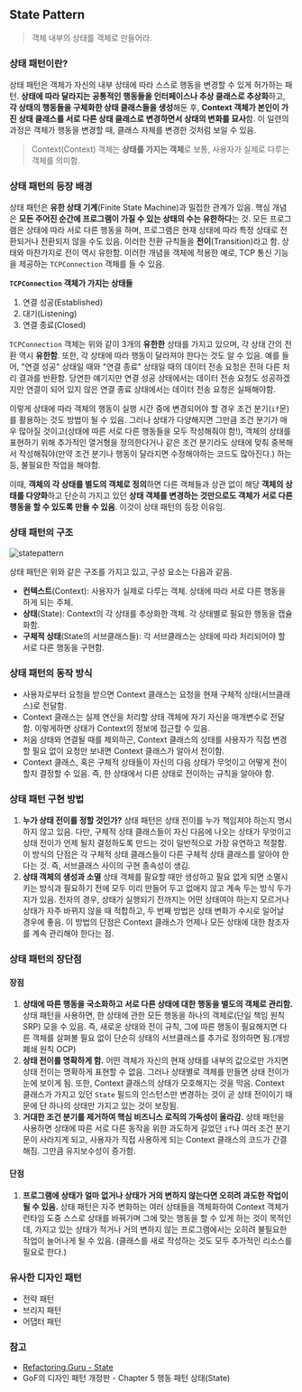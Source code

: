 ## State Pattern

> 객체 내부의 상태를 객체로 만들어라.

### 상태 패턴이란?

상태 패턴은 객체가 자신의 내부 상태에 따라 스스로 행동을 변경할 수 있게 허가하는 패턴. **상태에 따라 달라지는 공통적인 행동들을 인터페이스나 추상 클래스로 추상화**하고, **각 상태의 행동들을 구체화한 상태 클래스들을 생성**해둔 후, **Context 객체가 본인이 가진 상태 클래스를 서로 다른 상태 클래스로 변경하면서 상태의 변화를 묘사**함. 이 일련의 과정은 객체가 행동을 변경할 때, 클래스 자체를 변경한 것처럼 보일 수 있음.

> Context(Context) 객체는 **상태를 가지는 객체**로 보통, 사용자가 실제로 다루는 객체를 의미함.

### 상태 패턴의 등장 배경

상태 패턴은 **유한 상태 기계**(Finite State Machine)과 밀접한 관계가 있음. 핵심 개념은 **모든 주어진 순간에 프로그램이 가질 수 있는 상태의 수는 유한하다**는 것. 모든 프로그램은 상태에 따라 서로 다른 행동을 하며, 프로그램은 현재 상태에 따라 특정 상태로 전환되거나 전환되지 않을 수도 있음. 이러한 전환 규칙들을 **전이**(Transition)라고 함. 상태와 마찬가지로 전이 역시 유한함. 이러한 개념을 객체에 적용한 예로, TCP 통신 기능을 제공하는 `TCPConnection` 객체를 들 수 있음.

**`TCPConnection` 객체가 가지는 상태들**

1. 연결 성공(Established)
2. 대기(Listening)
3. 연결 종료(Closed)

`TCPConnection` 객체는 위와 같이 3개의 **유한한** 상태를 가지고 있으며, 각 상태 간의 전환 역시 **유한함**. 또한, 각 상태에 따라 행동이 달라져야 한다는 것도 알 수 있음. 예를 들어, "연결 성공" 상태일 때와 "연결 종료" 상태일 때의 데이터 전송 요청은 전혀 다른 처리 결과를 반환함. 당연한 얘기지만 연결 성공 상태에서는 데이터 전송 요청도 성공하겠지만 연결이 되어 있지 않은 연결 종료 상태에서는 데이터 전송 요청은 실패해야함.

이렇게 상태에 따라 객체의 행동이 실행 시간 중에 변경되어야 할 경우 조건 분기(`if`문)를 활용하는 것도 방법이 될 수 있음. 그러나 상태가 다양해지면 그만큼 조건 분기가 매우 많아질 것이고(상태에 따른 서로 다른 행동들을 모두 작성해줘야 함!), 객체의 상태를 표현하기 위해 추가적인 열거형을 정의한다거나 같은 조건 분기라도 상태에 맞춰 중복해서 작성해줘야(만약 조건 분기나 행동이 달라지면 수정해야하는 코드도 많아진다.) 하는 등, 불필요한 작업을 해야함.

이때, **객체의 각 상태를 별도의 객체로 정의**하면 다른 객체들과 상관 없이 해당 **객체의 상태를 다양화**하고 단순히 가지고 있던 **상태 객체를 변경하는 것만으로도 객체가 서로 다른 행동을 할 수 있도록 만들 수 있음**. 이것이 상태 패턴의 등장 이유임.

### 상태 패턴의 구조

![statepattern](https://github.com/hangillee/TIL/assets/14046092/d9ec67d8-1812-4382-ba52-a6f733fe7dd6)

상태 패턴은 위와 같은 구조를 가지고 있고, 구성 요소는 다음과 같음.

- **컨텍스트**(Context): 사용자가 실제로 다루는 객체. 상태에 따라 서로 다른 행동을 하게 되는 주체.
- **상태**(State): Context의 각 상태를 추상화한 객체. 각 상태별로 필요한 행동을 캡슐화함.
- **구체적 상태**(State의 서브클래스들): 각 서브클래스는 상태에 따라 처리되어야 할 서로 다른 행동을 구현함.

### 상태 패턴의 동작 방식

- 사용자로부터 요청을 받으면 Context 클래스는 요청을 현재 구체적 상태(서브클래스)로 전달함.
- Context 클래스는 실제 연산을 처리할 상태 객체에 자기 자신을 매개변수로 전달함. 이렇게하면 상태가 Context의 정보에 접근할 수 있음.
- 처음 상태와 연결될 때를 제외하곤, Context 클래스의 상태를 사용자가 직접 변경할 필요 없이 요청만 보내면 Context 클래스가 알아서 전이함.
- Context 클래스, 혹은 구체적 상태들이 자신의 다음 상태가 무엇이고 어떻게 전이할지 결정할 수 있음. 즉, 한 상태에서 다른 상태로 전이하는 규칙을 알아야 함.

### 상태 패턴 구현 방법

1. **누가 상태 전이를 정할 것인가?**
   상태 패턴은 상태 전이를 누가 책임져야 하는지 명시하지 않고 있음. 다만, 구체적 상태 클래스들이 자신 다음에 나오는 상태가 무엇이고 상태 전이가 언제 될지 결정하도록 만드는 것이 일반적으로 가장 유연하고 적절함.
   이 방식의 단점은 각 구체적 상태 클래스들이 다른 구체적 상태 클래스를 알아야 한다는 것. 즉, 서브클래스 사이의 구현 종속성이 생김.
2. **상태 객체의 생성과 소멸**
   상태 객체를 필요할 때만 생성하고 필요 없게 되면 소멸시키는 방식과 필요하기 전에 모두 미리 만들어 두고 없애지 않고 계속 두는 방식 두가지가 있음.
   전자의 경우, 상태가 실행되기 전까지는 어떤 상태여야 하는지 모르거나 상태가 자주 바뀌지 않을 때 적합하고, 두 번째 방법은 상태 변화가 수시로 일어날 경우에 좋음. 이 방법의 단점은 Context 클래스가 언제나 모든 상태에 대한 참조자를 계속 관리해야 한다는 점.

### 상태 패턴의 장단점

#### 장점

1. **상태에 따른 행동을 국소화하고 서로 다른 상태에 대한 행동을 별도의 객체로 관리함.**
   상태 패턴을 사용하면, 한 상태에 관한 모든 행동을 하나의 객체로(단일 책임 원칙 SRP) 모을 수 있음. 즉, 새로운 상태와 전이 규칙, 그에 따른 행동이 필요해지면 다른 객체를 살펴볼 필요 없이 단순히 상태의 서브클래스를 추가로 정의하면 됨.(개방 폐쇄 원칙 OCP)
2. **상태 전이를 명확하게 함.**
   어떤 객체가 자신의 현재 상태를 내부의 값으로만 가지면 상태 전이는 명확하게 표현할 수 없음. 그러나 상태별로 객체를 만들면 상태 전이가 눈에 보이게 됨. 또한, Context 클래스의 상태가 모호해지는 것을 막음. Context 클래스가 가지고 있던 `State` 필드의 인스턴스만 변경하는 것이 곧 상태 전이이기 때문에 단 하나의 상태만 가지고 있는 것이 보장됨.
3. **거대한 조건 분기를 제거하여 핵심 비즈니스 로직의 가독성이 올라감.**
   상태 패턴을 사용하면 상태에 따른 서로 다른 동작을 위한 과도하게 길었던 `if`나 여러 조건 분기문이 사라지게 되고, 사용자가 직접 사용하게 되는 Context 클래스의 코드가 간결해짐. 그만큼 유지보수성이 증가함.

#### 단점

1. **프로그램에 상태가 얼마 없거나 상태가 거의 변하지 않는다면 오히려 과도한 작업이 될 수 있음.**
   상태 패턴은 자주 변화하는 여러 상태들을 객체화하여 Context 객체가 런타임 도중 스스로 상태를 바꿔가며 그에 맞는 행동을 할 수 있게 하는 것이 목적인데, 가지고 있는 상태가 적거나 거의 변하지 않는 프로그램에서는 오히려 불필요한 작업이 늘어나게 될 수 있음. (클래스를 새로 작성하는 것도 모두 추가적인 리소스를 필요로 한다.)

### 유사한 디자인 패턴

- 전략 패턴
- 브리지 패턴
- 어댑터 패턴

### 참고

- [Refactoring.Guru - State](https://refactoring.guru/ko/design-patterns/state)
- GoF의 디자인 패턴 개정판 - Chapter 5 행동 패턴 상태(State)

